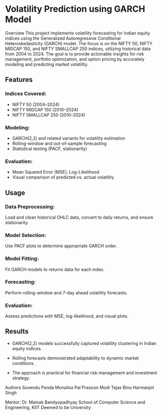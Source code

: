 # Volatility Prediction using GARCH Model

Overview
This project implements volatility forecasting for Indian equity indices using the Generalized Autoregressive Conditional Heteroskedasticity (GARCH) model. The focus is on the NIFTY 50, NIFTY MIDCAP 150, and NIFTY SMALLCAP 250 indices, utilizing historical data from 2004 to 2024. The goal is to provide actionable insights for risk management, portfolio optimization, and option pricing by accurately modeling and predicting market volatility.

## Features
### Indices Covered:
- NIFTY 50 (2004–2024)
- NIFTY MIDCAP 150 (2010–2024)
- NIFTY SMALLCAP 250 (2010–2024)

### Modeling:
- GARCH(2,2) and related variants for volatility estimation
- Rolling-window and out-of-sample forecasting
- Statistical testing (PACF, stationarity)

### Evaluation:
- Mean Squared Error (MSE), Log-Likelihood
- Visual comparison of predicted vs. actual volatility

## Usage
### Data Preprocessing:
Load and clean historical OHLC data, convert to daily returns, and ensure stationarity.

### Model Selection:
Use PACF plots to determine appropriate GARCH order.

### Model Fitting:
Fit GARCH models to returns data for each index.

### Forecasting:
Perform rolling-window and 7-day ahead volatility forecasts.

### Evaluation:
Assess predictions with MSE, log-likelihood, and visual plots.

## Results
- GARCH(2,2) models successfully captured volatility clustering in Indian equity indices.

- Rolling forecasts demonstrated adaptability to dynamic market conditions.

- The approach is practical for financial risk management and investment strategy.

Authors
Suvendu Panda
Monalisa Pal
Prasoon Modi
Tejas Binu
Harmanjot Singh

Mentor: Dr. Mainak Bandyopadhyay
School of Computer Science and Engineering, KIIT Deemed to be University
